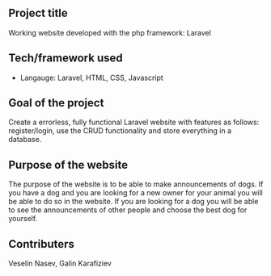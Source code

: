 ## Project title
Working website developed with the php framework: Laravel

## Tech/framework used
- Langauge: Laravel, HTML, CSS, Javascript

## Goal of the project
Create a errorless, fully functional Laravel website with features as follows:
register/login, use the CRUD functionality and store everything in a database.

## Purpose of the website
The purpose of the website is to be able to make announcements of dogs. 
If you have a dog and you are looking for a new owner for your animal you will be able to do so in the website.
If you are looking for a dog you will be able to see the announcements of other people and choose the best dog for yourself.

## Contributers
Veselin Nasev, 
Galin Karafiziev
